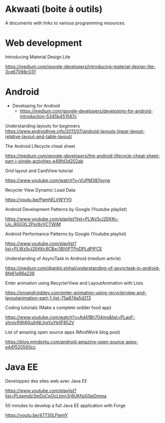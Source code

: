 # Akwaati (boite à outils)
A documents with links to various programming resources.

# Web development

Introducing Material Design Lite

https://medium.com/google-developers/introducing-material-design-lite-3ce67098c031


# Android

* Developing for Android
  - https://medium.com/google-developers/developing-for-android-introduction-5345b451567c

Understanding layouts for beginners
https://www.androidhive.info/2011/07/android-layouts-linear-layout-relative-layout-and-table-layout/

The Android Lifecycle cheat sheet

https://medium.com/google-developers/the-android-lifecycle-cheat-sheet-part-i-single-activities-e49fd3d202ab

Grid layout and CardView tutorial

https://www.youtube.com/watch?v=VUPM387qyrw

Recycler View Dynamic Load Data

https://youtu.be/PamhELVWYY0

Android Development Patterns by Google (Youtube playlist)

https://www.youtube.com/playlist?list=PLWz5rJ2EKKc-lJo_RGGXL2Psr8vVCTWjM

Android Performance Patterns by Google (Youtube playlist)

https://www.youtube.com/playlist?list=PLWz5rJ2EKKc9CBxr3BVjPTPoDPLdPIFCE

Understanding of AsyncTask in Android (medium article)

https://medium.com/@ankit.sinhal/understanding-of-asynctask-in-android-8fe61a96a238

Enter animation using RecyclerView and LayoutAnimation with Lists

https://proandroiddev.com/enter-animation-using-recyclerview-and-layoutanimation-part-1-list-75a874a5d213


Coding tutorials (Make a complete ordder food app)

https://www.youtube.com/watch?v=Ad41Bh704ms&list=PLaoF-xhnnrRW4lXuIhNLhgVuYkIlF852V

List of amazing open source apps (MindWork blog post)

https://blog.mindorks.com/android-amazing-open-source-apps-e44f520593cc


# Java EE

Developpez des sites web avec Java EE

https://www.youtube.com/playlist?list=PLepmdz3mDsCpOcLtmn3r8UKfsjGSeDmma

50 minutes to develop a full Java EE application with Forge

https://youtu.be/47730LFtemY

